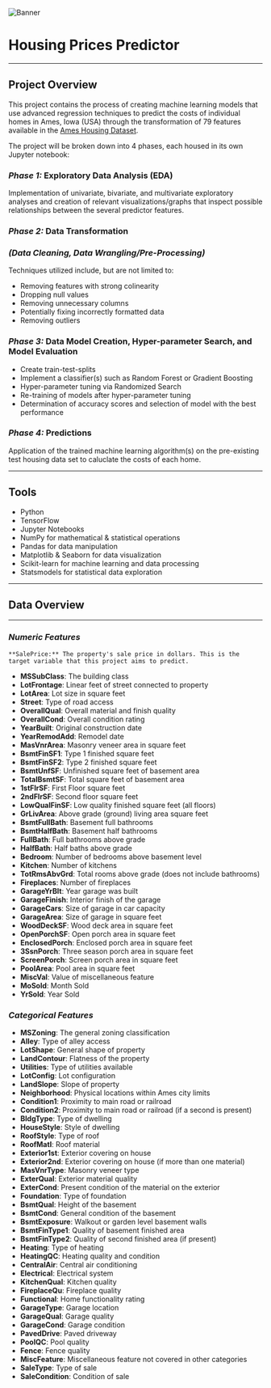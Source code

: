 ![Banner](https://github.com/thetechleila/Housing-Prices-Predictor/blob/main/images/Housing%20Prices%20Predictor_Banner.png)

# Housing Prices Predictor 

___

## **Project Overview**

This project contains the process of creating machine learning models that use advanced regression techniques to predict the costs of individual homes in Ames, Iowa (USA) through the transformation of 79 features available in the [Ames Housing Dataset](https://www.kaggle.com/datasets/shashanknecrothapa/ames-housing-dataset).

The project will be broken down into 4 phases, each housed in its own Jupyter notebook:


### *Phase 1:* Exploratory Data Analysis (EDA)

Implementation of univariate, bivariate, and multivariate exploratory analyses and creation of relevant visualizations/graphs that inspect possible relationships between the several predictor features.


### *Phase 2:* Data Transformation 
### *(Data Cleaning, Data Wrangling/Pre-Processing)* 

Techniques utilized include, but are not limited to:

* Removing features with strong colinearity
* Dropping null values
* Removing unnecessary columns
* Potentially fixing incorrectly formatted data
* Removing outliers


### *Phase 3:* Data Model Creation, Hyper-parameter Search, and Model Evaluation
* Create train-test-splits
* Implement a classifier(s) such as Random Forest or Gradient Boosting
* Hyper-parameter tuning via Randomized Search
* Re-training of models after hyper-parameter tuning
* Determination of accuracy scores and selection of model with the best performance


###  *Phase 4:* Predictions

Application of the trained machine learning algorithm(s) on the pre-existing test housing data set to caluclate the costs of each home.
___

## **Tools**

* Python
* TensorFlow
* Jupyter Notebooks
* NumPy for mathematical & statistical operations
* Pandas for data manipulation
* Matplotlib & Seaborn for data visualization
* Scikit-learn for machine learning and data processing
* Statsmodels for statistical data exploration

___

## **Data Overview**

___
### *Numeric Features*

	**SalePrice:** The property's sale price in dollars. This is the target variable that this project aims to predict.

* **MSSubClass**: The building class
* **LotFrontage**: Linear feet of street connected to property
* **LotArea**: Lot size in square feet
* **Street**: Type of road access
* **OverallQual**: Overall material and finish quality
* **OverallCond**: Overall condition rating
* **YearBuilt**: Original construction date
* **YearRemodAdd**: Remodel date
* **MasVnrArea**: Masonry veneer area in square feet
* **BsmtFinSF1**: Type 1 finished square feet
* **BsmtFinSF2**: Type 2 finished square feet
* **BsmtUnfSF**: Unfinished square feet of basement area
* **TotalBsmtSF**: Total square feet of basement area
* **1stFlrSF**: First Floor square feet
* **2ndFlrSF**: Second floor square feet
* **LowQualFinSF**: Low quality finished square feet (all floors)
* **GrLivArea**: Above grade (ground) living area square feet
* **BsmtFullBath**: Basement full bathrooms
* **BsmtHalfBath**: Basement half bathrooms
* **FullBath**: Full bathrooms above grade
* **HalfBath**: Half baths above grade
* **Bedroom**: Number of bedrooms above basement level
* **Kitchen**: Number of kitchens
* **TotRmsAbvGrd**: Total rooms above grade (does not include bathrooms)
* **Fireplaces**: Number of fireplaces
* **GarageYrBlt**: Year garage was built
* **GarageFinish**: Interior finish of the garage
* **GarageCars**: Size of garage in car capacity
* **GarageArea**: Size of garage in square feet
* **WoodDeckSF**: Wood deck area in square feet
* **OpenPorchSF**: Open porch area in square feet
* **EnclosedPorch**: Enclosed porch area in square feet
* **3SsnPorch**: Three season porch area in square feet
* **ScreenPorch**: Screen porch area in square feet
* **PoolArea**: Pool area in square feet
* **MiscVal**: Value of miscellaneous feature
* **MoSold**: Month Sold
* **YrSold**: Year Sold


### *Categorical Features*

* **MSZoning**: The general zoning classification
* **Alley**: Type of alley access
* **LotShape**: General shape of property
* **LandContour**: Flatness of the property
* **Utilities**: Type of utilities available
* **LotConfig**: Lot configuration
* **LandSlope**: Slope of property
* **Neighborhood**: Physical locations within Ames city limits
* **Condition1**: Proximity to main road or railroad
* **Condition2**: Proximity to main road or railroad (if a second is present)
* **BldgType**: Type of dwelling
* **HouseStyle**: Style of dwelling
* **RoofStyle**: Type of roof
* **RoofMatl**: Roof material
* **Exterior1st**: Exterior covering on house
* **Exterior2nd**: Exterior covering on house (if more than one material)
* **MasVnrType**: Masonry veneer type
* **ExterQual**: Exterior material quality
* **ExterCond**: Present condition of the material on the exterior
* **Foundation**: Type of foundation
* **BsmtQual**: Height of the basement
* **BsmtCond**: General condition of the basement
* **BsmtExposure**: Walkout or garden level basement walls
* **BsmtFinType1**: Quality of basement finished area
* **BsmtFinType2**: Quality of second finished area (if present)
* **Heating**: Type of heating
* **HeatingQC**: Heating quality and condition
* **CentralAir**: Central air conditioning
* **Electrical**: Electrical system
* **KitchenQual**: Kitchen quality
* **FireplaceQu**: Fireplace quality
* **Functional**: Home functionality rating
* **GarageType**: Garage location
* **GarageQual**: Garage quality
* **GarageCond**: Garage condition
* **PavedDrive**: Paved driveway
* **PoolQC**: Pool quality
* **Fence**: Fence quality
* **MiscFeature**: Miscellaneous feature not covered in other categories
* **SaleType**: Type of sale
* **SaleCondition**: Condition of sale